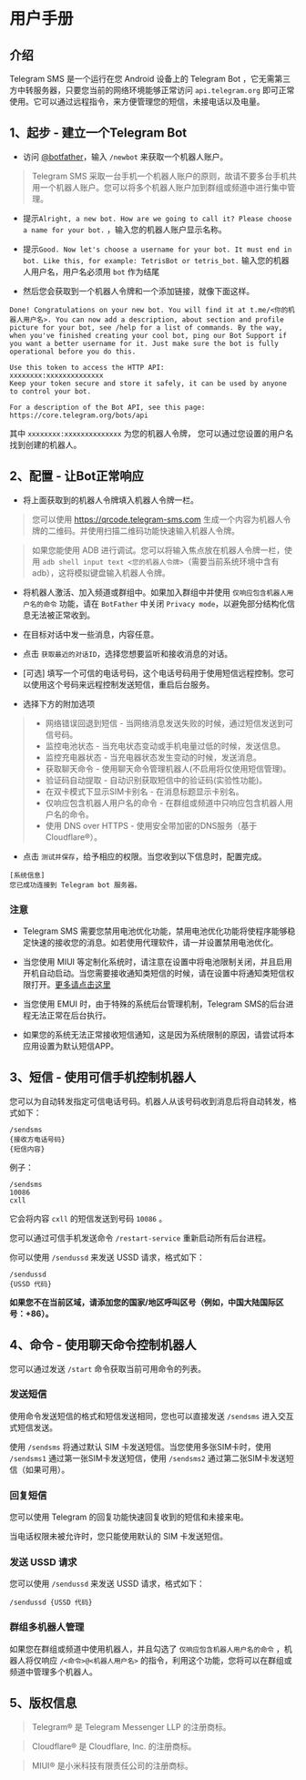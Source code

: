 # 用户手册

## 介绍

Telegram SMS 是一个运行在您 Android 设备上的 Telegram Bot ，它无需第三方中转服务器，只要您当前的网络环境能够正常访问 `api.telegram.org` 即可正常使用。它可以通过远程指令，来方便管理您的短信，未接电话以及电量。

## 1、起步 - 建立一个Telegram Bot

* 访问 [@botfather](https://t.me/botfather)，输入 `/newbot` 来获取一个机器人账户。

> Telegram SMS 采取一台手机一个机器人账户的原则，故请不要多台手机共用一个机器人账户。您可以将多个机器人账户加到群组或频道中进行集中管理。

* 提示`Alright, a new bot. How are we going to call it? Please choose a name for your bot.` ，输入您的机器人账户显示名称。

* 提示`Good. Now let's choose a username for your bot. It must end in bot. Like this, for example: TetrisBot or tetris_bot.`  输入您的机器人用户名，用户名必须用 `bot` 作为结尾

* 然后您会获取到一个机器人令牌和一个添加链接，就像下面这样。

```
Done! Congratulations on your new bot. You will find it at t.me/<你的机器人用户名>. You can now add a description, about section and profile picture for your bot, see /help for a list of commands. By the way, when you've finished creating your cool bot, ping our Bot Support if you want a better username for it. Just make sure the bot is fully operational before you do this.

Use this token to access the HTTP API:
xxxxxxxx:xxxxxxxxxxxxxx
Keep your token secure and store it safely, it can be used by anyone to control your bot.

For a description of the Bot API, see this page: https://core.telegram.org/bots/api
```

其中 `xxxxxxxx:xxxxxxxxxxxxxx` 为您的机器人令牌， 您可以通过您设置的用户名找到创建的机器人。

## 2、配置 - 让Bot正常响应

* 将上面获取到的机器人令牌填入机器人令牌一栏。

>您可以使用 https://qrcode.telegram-sms.com 生成一个内容为机器人令牌的二维码。并使用扫描二维码功能快速输入机器人令牌。

>如果您能使用 ADB 进行调试。您可以将输入焦点放在机器人令牌一栏，使用 `adb shell input text <您的机器人令牌>`（需要当前系统环境中含有adb），这将模拟键盘输入机器人令牌。

* 将机器人激活、加入频道或群组中。如果加入群组中并使用 `仅响应包含机器人用户名的命令` 功能，请在 `BotFather` 中关闭 `Privacy mode`，以避免部分结构化信息无法被正常收到。

* 在目标对话中发一些消息，内容任意。

* 点击 `获取最近的对话ID`，选择您想要监听和接收消息的对话。

* [可选] 填写一个可信的电话号码，这个电话号码用于使用短信远程控制。您可以使用这个号码来远程控制发送短信，重启后台服务。

* 选择下方的附加选项

>* 网络错误回退到短信 - 当网络消息发送失败的时候，通过短信发送到可信号码。
>* 监控电池状态 - 当充电状态变动或手机电量过低的时候，发送信息。
>* 监控充电器状态 - 当充电器状态发生变动的时候，发送消息。
>* 获取聊天命令 - 使用聊天命令管理机器人(不启用将仅使用短信管理)。
>* 验证码自动提取 - 自动识别获取短信中的验证码(实验性功能)。
>* 在双卡模式下显示SIM卡别名 - 在消息标题显示卡别名。
>* 仅响应包含机器人用户名的命令 - 在群组或频道中只响应包含机器人用户名的命令。 
>* 使用 DNS over HTTPS - 使用安全带加密的DNS服务（基于 Cloudflare®）。

* 点击 `测试并保存`，给予相应的权限。当您收到以下信息时，配置完成。

```
[系统信息]
您已成功连接到 Telegram bot 服务器。
```

### 注意
* Telegram SMS 需要您禁用电池优化功能，禁用电池优化功能将使程序能够稳定快速的接收您的消息。如若使用代理软件，请一并设置禁用电池优化。

* 当您使用 MIUI 等定制化系统时，请注意在设置中将电池限制关闭，并且启用开机自动启动。当您需要接收通知类短信的时候，请在设置中将通知类短信权限打开。[更多请点击这里](https://reall.uk/d/10-answer-to-the-inability-to-receive-a-verification-code-sms)

* 当您使用 EMUI 时，由于特殊的系统后台管理机制，Telegram SMS的后台进程无法正常在后台执行。

* 如果您的系统无法正常接收短信通知，这是因为系统限制的原因，请尝试将本应用设置为默认短信APP。

## 3、短信 - 使用可信手机控制机器人

您可以为自动转发指定可信电话号码。机器人从该号码收到消息后将自动转发，格式如下：

```
/sendsms
{接收方电话号码}
{短信内容}
```

例子：

```
/sendsms
10086
cxll
```

它会将内容 `cxll` 的短信发送到号码 `10086` 。

您可以通过可信手机发送命令 `/restart-service` 重新启动所有后台进程。

你可以使用 `/sendussd` 来发送 USSD 请求，格式如下：

```
/sendussd
{USSD 代码}
```

**如果您不在当前区域，请添加您的国家/地区呼叫区号（例如，中国大陆国际区号：+86）。**

## 4、命令 - 使用聊天命令控制机器人

您可以通过发送 `/start` 命令获取当前可用命令的列表。

### 发送短信

使用命令发送短信的格式和短信发送相同，您也可以直接发送 `/sendsms` 进入交互式短信发送。

使用 `/sendsms` 将通过默认 SIM 卡发送短信。当您使用多张SIM卡时，使用 `/sendsms1` 通过第一张SIM卡发送短信，使用 `/sendsms2` 通过第二张SIM卡发送短信（如果可用）。

### 回复短信

您可以使用 Telegram 的回复功能快速回复收到的短信和未接来电。

当电话权限未被允许时，您只能使用默认的 SIM 卡发送短信。

### 发送 USSD 请求

您可以使用 `/sendussd` 来发送 USSD 请求，格式如下：

```
/sendussd {USSD 代码}
```

### 群组多机器人管理

如果您在群组或频道中使用机器人，并且勾选了 `仅响应包含机器人用户名的命令` ，机器人将仅响应 `/<命令>@<机器人用户名>` 的指令，利用这个功能，您将可以在群组或频道中管理多个机器人。


## 5、版权信息

> Telegram® 是 Telegram Messenger LLP 的注册商标。

> Cloudflare® 是 Cloudflare, Inc. 的注册商标。

> MIUI® 是小米科技有限责任公司的注册商标。
